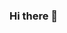 ### Hi there 👋

<!--
**od2/od2** is a ✨ _special_ ✨ repository because its `README.md` (this file) appears on your GitHub profile.

Here are some ideas to get you started:

- 🔭 I’m currently working on my own github account.
- 🌱 I’m currently learning how to live.
- 👯 I’m looking to collaborate on open source project.
- 🤔 I’m looking for help with veritrans/paypal.
- 💬 Ask me about ...
- 📫 How to reach me: ...
- 😄 Pronouns: ...
- ⚡ Fun fact: ...
-->
